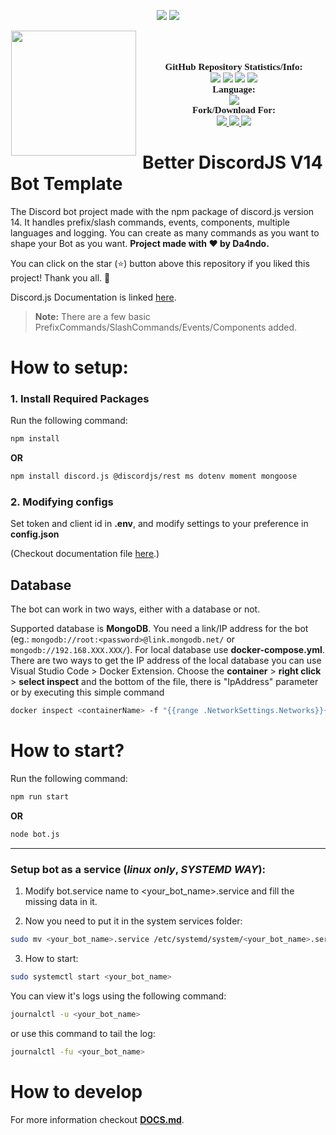 <p align="center">
    <img src="https://forthebadge.com/images/badges/powered-by-electricity.svg" />
    <img src="https://forthebadge.com/images/badges/powered-by-black-magic.svg" />
</p>

<p align="center">
	<img src="https://media.discordapp.net/attachments/781636061000368209/1010141641836855376/0_E7ioyfbvAEI4v8ta.jpeg?width=960&height=540" height="200" style="float: left; margin: 0px 10px 15px 1px;"/> <a style="font-size: 20px"> <a style="font-size: 30px"><br>
</p>

<p align="center">
    <a style="font-size:15px;font-family:verdana"><b>GitHub Repository Statistics/Info:</b></a><br>
    <img src="https://img.shields.io/github/forks/Da4ndo/Better-DiscordJS-V14-Bot-Template?label=Forks&color=lime&logo=githubactions&logoColor=lime">
    <img src="https://img.shields.io/github/stars/Da4ndo/Better-DiscordJS-V14-Bot-Template?label=Stars&color=yellow&logo=reverbnation&logoColor=yellow">
    <img src="https://img.shields.io/github/license/Da4ndo/Better-DiscordJS-V14-Bot-Template?label=License&color=808080&logo=gitbook&logoColor=808080">
    <img src="https://img.shields.io/github/issues/Da4ndo/Better-DiscordJS-V14-Bot-Template?label=Issues&color=red&logo=ifixit&logoColor=red">
    <br>
    <a style="font-size:15px;font-family:verdana"><b>Language:</b></a><br>
    <img src="https://img.shields.io/badge/JavaScript-100000?label=Made%20with:&style=flat&logo=javascript&color=yellow">
    <br>
    <a style="font-size:15px;font-family:verdana"><b>Fork/Download For:</b></a><br>
    <a href="https://replit.com/github/Da4ndo/Better-DiscordJS-V14-Bot-Template">
        <img src="https://img.shields.io/badge/Repl.it-100000?label=Fork%20on:&style=flat&logo=replit&color=808080&logoColor=white">
    </a>
    <a href="https://github.com/Da4ndo/Better-DiscordJS-V14-Bot-Template/archive/refs/heads/main.zip">
        <img src="https://img.shields.io/badge/Visual Studio Code-100000?label=Download%20for:&style=flat&logo=visual studio code&color=blue&logoColor=007ACC">
    </a>
    <a href="https://github.com/Da4ndo/Better-DiscordJS-V14-Bot-Template/fork">
        <img src="https://img.shields.io/badge/GitHub-100000?label=Fork%20on:&style=flat&logo=github&color=808080">
    </a>
</p>

# Better DiscordJS V14 Bot Template

The Discord bot project made with the npm package of discord.js version 14. It handles prefix/slash commands, events, components, multiple languages and logging. You can create as many commands as you want to shape your Bot as you want. **Project made with ❤ by Da4ndo.**

You can click on the star (⭐️) button above this repository if you liked this project! Thank you all. 🙏

Discord.js Documentation is linked [here](https://discord.js.org/#/docs/discord.js/main/general/welcome).

> **Note:** There are a few basic PrefixCommands/SlashCommands/Events/Components added.

# How to setup:

### 1. Install Required Packages

Run the following command:
```bash
npm install
```
**OR**
```bash
npm install discord.js @discordjs/rest ms dotenv moment mongoose
```

### 2. Modifying configs

Set token and client id in **.env**, and modify settings to your preference in **config.json**

(Checkout documentation file [here](https://github.com/Da4ndo/Better-DiscordJS-V14-Bot-Template/blob/main/DOCS.md).)

## Database

The bot can work in two ways, either with a database or not.

Supported database is **MongoDB**. You need a link/IP address for the bot (eg.: `mongodb://root:<password>@link.mongodb.net/` or `mongodb://192.168.XXX.XXX/`). For local database use **docker-compose.yml**. There are two ways to get the IP address of the local database you can use Visual Studio Code > Docker Extension. Choose the **container** > **right click** > **select inspect** and the bottom of the file, there is "IpAddress" parameter or by executing this simple command 
```bash
docker inspect <containerName> -f "{{range .NetworkSettings.Networks}}{{.IPAddress}}{{end}}"
```

# How to start?

Run the following command:
```bash
npm run start
```
**OR**
```bash
node bot.js
```

---------------

### Setup bot as a service (***linux only***, ***SYSTEMD WAY***):

1. Modify bot.service name to <your_bot_name>.service and fill the missing data in it.

2. Now you need to put it in the system services folder:

```bash
sudo mv <your_bot_name>.service /etc/systemd/system/<your_bot_name>.service
```

3. How to start:

```bash
sudo systemctl start <your_bot_name>
```


You can view it's logs using the following command: 
```bash
journalctl -u <your_bot_name>
```
or use this command to tail the log:
```bash
journalctl -fu <your_bot_name>
```

# How to develop

For more information checkout [**DOCS.md**](https://github.com/Da4ndo/Better-DiscordJS-V14-Bot-Template/blob/main/DOCS.md).
